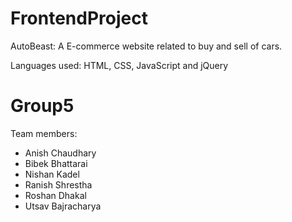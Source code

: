 # FrontendProject

AutoBeast: A E-commerce website related to buy and sell of cars.

Languages used: HTML, CSS, JavaScript and jQuery

# Group5
Team members:

- Anish Chaudhary
- Bibek Bhattarai
- Nishan Kadel
- Ranish Shrestha
- Roshan Dhakal
- Utsav Bajracharya